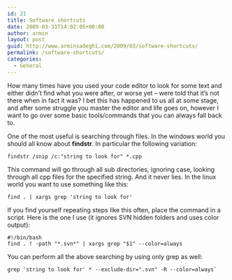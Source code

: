 ```yaml
---
id: 21
title: Software shortcuts
date: 2009-03-31T14:02:05+00:00
author: armin
layout: post
guid: http://www.arminsadeghi.com/2009/03/software-shortcuts/
permalink: /software-shortcuts/
categories:
  - General
---
```

<!-- google_ad_section_start -->

How many times have you used your code editor to look for some text and either didn&#8217;t find what you were after, or worse yet &#8211; were told that it&#8217;s not there when in fact it was? I bet this has happened to us all at some stage, and after some struggle you master the editor and life goes on, however I want to go over some basic tools/commands that you can always fall back to.

<!--more-->

One of the most useful is searching through files. In the windows world you should all know about **findstr**. In particular the following variation:

```
findstr /snip /c:"string to look for" *.cpp
```
  
This command will go through all sub directories, ignoring case, looking through all cpp files for the specified string. And it never lies. In the linux world you want to use something like this:

```
find . | xargs grep 'string to look for'
```
  
If you find yourself repeating steps like this often, place the command in a script. Here is the one I use (it ignores SVN hidden folders and uses color output):
  
```
#!/bin/bash
find . ! -path "*.svn*" | xargs grep "$1" --color=always
```
  
You can perform all the above searching by using only grep as well:
  
```
grep 'string to look for' * --exclude-dir=".svn" -R --color=always`
```

<!-- google_ad_section_end -->
